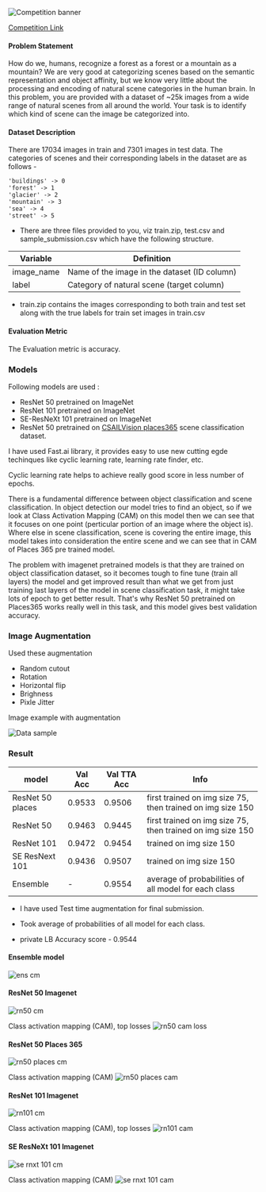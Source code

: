 ![Competition banner](images/banner.png)

[Competition Link](https://datahack.analyticsvidhya.com/contest/practice-problem-intel-scene-classification-challe/)

#### Problem Statement
How do we, humans, recognize a forest as a forest or a mountain as a mountain? We are very good at categorizing scenes based on the semantic representation and object affinity, but we know very little about the processing and encoding of natural scene categories in the human brain. In this problem, you are provided with a dataset of ~25k images from a wide range of natural scenes from all around the world. Your task is to identify which kind of scene can the image be categorized into.

#### Dataset Description

There are 17034 images in train and 7301 images in test data. The categories of scenes and their corresponding labels in the dataset are as follows -
```
'buildings' -> 0
'forest' -> 1
'glacier' -> 2
'mountain' -> 3
'sea' -> 4
'street' -> 5
```
- There are three files provided to you, viz train.zip, test.csv and sample_submission.csv which have the following structure.

| Variable	| Definition |
| ------------- | ----------------- |
| image_name	| Name of the image in the dataset (ID column) |
| label | Category of natural scene (target column) |
 

- train.zip contains the images corresponding to both train and test set along with the true labels for train set images in train.csv

#### Evaluation Metric
The Evaluation metric is accuracy.


### Models
Following models are used :

- ResNet 50 pretrained on ImageNet
- ResNet 101 pretrained on ImageNet
- SE-ResNeXt 101 pretrained on ImageNet
- ResNet 50 pretrained on [CSAILVision places365](https://github.com/CSAILVision/places365) scene classification dataset.

I have used Fast.ai library, it provides easy to use new cutting egde techinques like cyclic learning rate, learning rate finder, etc.

Cyclic learning rate helps to achieve really good score in less number of epochs.


There is a fundamental difference between object classification and scene classification. In object detection our model tries to find an object, so if we look at Class Activation Mapping (CAM) on this model then we can see that it focuses on one point (perticular portion of an image where the object is). Where else in scene classification, scene is covering the entire image, this model takes into consideration the entire scene and we can see that in CAM of Places 365 pre trained model.

The problem with imagenet pretrained models is that they are trained on object classification dataset, so it becomes tough to fine tune (train all layers) the model and get improved result than what we get from just training last layers of the model in scene classification task, it might take lots of epoch to get better result. That's why ResNet 50 pretrained on Places365 works really well in this task, and this model gives  best validation accuracy.


### Image Augmentation

Used these augmentation
- Random cutout
- Rotation
- Horizontal flip 
- Brighness
- Pixle Jitter

Image example with augmentation

![Data sample](images/img_with_aug.png)

### Result

|model|Val Acc| Val TTA Acc |  Info |
|-----|-------|-------------|-------|
| ResNet 50 places | 0.9533 | 0.9506 | first trained on img size 75, then trained on img size 150 |
| ResNet 50 | 0.9463 | 0.9445 | first trained on img size 75, then trained on img size 150 |
| ResNet 101 | 0.9472 | 0.9454 | trained on img size 150 |
| SE ResNext 101 | 0.9436 | 0.9507 | trained on img size 150 |
| Ensemble | - | 0.9554 | average of probabilities of all model for each class |

- I have used Test time augmentation for final submission.
- Took average of probabilities of all model for each class.

- private LB Accuracy score - 0.9544

#### Ensemble model
![ens cm](images/ensemble_cm.png)

#### ResNet 50 Imagenet

![rn50 cm](images/rn50_cm.png)

Class activation mapping (CAM), top losses
![rn50 cam loss](images/rn50_cam_loss.png)

#### ResNet 50 Places 365

![rn50 places cm](images/rn50_plac_part2_cm.png)

Class activation mapping (CAM)
![rn50 places cam ](images/rn50_plac_cam.png)

#### ResNet 101 Imagenet

![rn101 cm](images/rn101_cm.png)

Class activation mapping (CAM), top losses
![rn101 cam ](images/rn101_cam_loss.png)


#### SE ResNeXt 101 Imagenet

![se rnxt 101 cm](images/se_rn101_cm.png)

Class activation mapping (CAM)
![se rnxt 101 cam ](images/se_rn101_cam.png)








